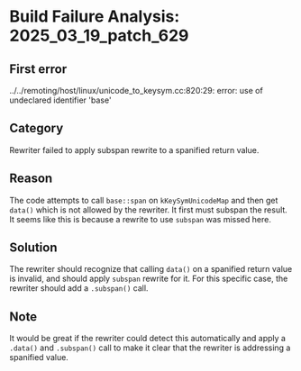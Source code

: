 # Build Failure Analysis: 2025_03_19_patch_629

## First error

../../remoting/host/linux/unicode_to_keysym.cc:820:29: error: use of undeclared identifier 'base'

## Category
Rewriter failed to apply subspan rewrite to a spanified return value.

## Reason
The code attempts to call `base::span` on `kKeySymUnicodeMap` and then get `data()` which is not allowed by the rewriter. It first must subspan the result. It seems like this is because a rewrite to use `subspan` was missed here.

## Solution
The rewriter should recognize that calling `data()` on a spanified return value is invalid, and should apply `subspan` rewrite for it.
For this specific case, the rewriter should add a `.subspan()` call.

## Note
It would be great if the rewriter could detect this automatically and apply a `.data()` and `.subspan()` call to make it clear that the rewriter is addressing a spanified value.
